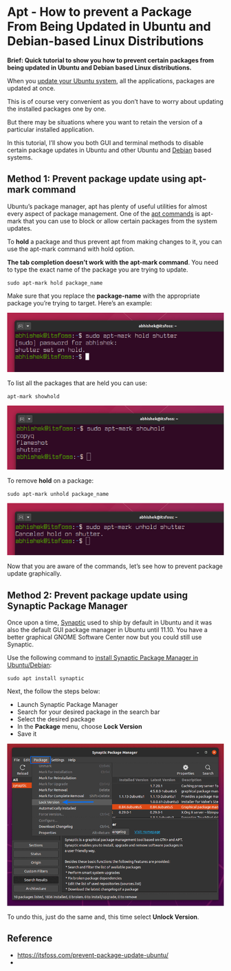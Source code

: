 
# Apt - How to prevent a Package From Being Updated in Ubuntu and Debian-based Linux Distributions

**__Brief: Quick tutorial to show you how to prevent certain packages from being updated in Ubuntu and Debian based Linux distributions.__**

When you [update your Ubuntu system](https://itsfoss.com/update-ubuntu/), all the applications, packages are updated at once.

This is of course very convenient as you don’t have to worry about updating the installed packages one by one.

But there may be situations where you want to retain the version of a particular installed application.

In this tutorial, I’ll show you both GUI and terminal methods to disable certain package updates in Ubuntu and other Ubuntu and [Debian](https://www.debian.org/?ref=itsfoss.com) based systems.

## Method 1: Prevent package update using apt-mark command

Ubuntu’s package manager, apt has plenty of useful utilities for almost every aspect of package management. One of the [apt commands](https://itsfoss.com/apt-command-guide/) is apt-mark that you can use to block or allow certain packages from the system updates.

To **hold** a package and thus prevent apt from making changes to it, you can use the apt-mark command with hold option.

**The tab completion doesn’t work with the apt-mark command**. You need to type the exact name of the package you are trying to update.

```shell
sudo apt-mark hold package_name
```

Make sure that you replace the **package-name** with the appropriate package you’re trying to target. Here’s an example:

![Prevent Package Update in Ubuntu](./img/hold-package-from-update-ubuntu.png)

To list all the packages that are held you can use:

```shell
apt-mark showhold
```

![show all hold packages in Ubuntu using apt-mark](./img/held-package-from-update-ubuntu.png)

To remove **hold** on a package:

```shell
sudo apt-mark unhold package_name
```

![Resume Update On Packages Ubuntu](./img/resume-update-on-packages-ubuntu.png)

Now that you are aware of the commands, let’s see how to prevent package update graphically.

## Method 2: Prevent package update using Synaptic Package Manager

Once upon a time, [Synaptic](https://www.nongnu.org/synaptic/?ref=itsfoss.com) used to ship by default in Ubuntu and it was also the default GUI package manager in Ubuntu until 11.10. You have a better graphical GNOME Software Center now but you could still use Synaptic.

Use the following command to [install Synaptic Package Manager in Ubuntu/Debian](https://itsfoss.com/synaptic-package-manager/):

```shell
sudo apt install synaptic
```

Next, the follow the steps below:

-   Launch Synaptic Package Manager
-   Search for your desired package in the search bar
-   Select the desired package
-   In the **Package** menu, choose **Lock Version**
-   Save it

![Prevent Package Update Screenshot](./img/prevent-package-update-screenshot.png)

To undo this, just do the same and, this time select **Unlock Version**.

## Reference

- https://itsfoss.com/prevent-package-update-ubuntu/
- 